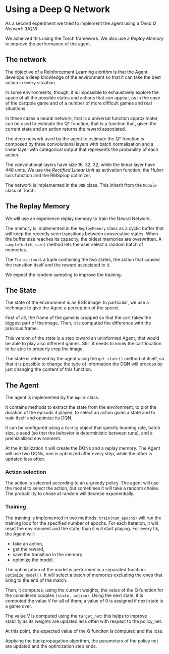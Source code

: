# Using a Deep Q Network

As a second experiment we tried to implement the agent using a *Deep Q Network (DQN)*.

We acheived this using the Torch framework. We also use a *Replay Memory* to improve the performance of the agent.

## The network

The objective of a Reinforcement Learning alorithm is that the Agent develops a deep knowledge of the environment so that it can take the best action in every situation.

In some environments, though, it is impossible to exhaustively explore the space of all the possible states and actions that can appear, as in the case of the cartpole game and of a number of more difficult games and real situations.

In these cases a neural network, that is a universal function approximator, can be used to estimate the Q* function, that is a function that, given the current state and an action returns the reward associated.

The deep network used by the agent to estimate the Q* function is composed by three convolutional layers with batch normalization and a linear layer with categorical output that represents the probability of each action.

The convolutional layers have size 16, 32, 32, while the linear layer have 448 units. We use the *Rectified Linear Unit* as activation function, the *Huber* loss function and the RMSprop optimizer.

The network is implemented in the `DQN` class. This inherit from the `Module` class of Torch.

## The Replay Memory

We will use an experience replay memory to train the Neural Network. 

The memory is implemented in the `ReplayMemory` class as a cyclic buffer that will keep the recently seen transitions between consecutive states. When the buffer size reaches its capacity, the oldest memories are overwritten. A `sample(batch_size)` method lets the user select a random batch of memories.

The `Transition` is a tuple containing the two states, the action that caused the transition itself and the reward associated to it.

We expect the random sampling to improve the training.

## The State
The state of the environment is an RGB image. In particular, we use a technique to give the Agent a perception of the speed.

First of all, the frame of the game is cropped so that the cart takes the biggest part of the image. Then, it is computed the difference with the previous frame.

This version of the state is a step toward an uninformed Agent, that would be able to play also different games. Still, it needs to know the cart location to be able to properly crop the image.

The state is retrieved by the agent using the `get_state()` method of itself, so that it is possible to change the type of information the DQN will process by just changing the content of this function.

## The Agent
The agent is implemented by the `Agent` class.

It contains methods to extract the state from the environment, to plot the duration of the episods it played, to select an action given a state and to train itself and optimize its DQN.

It can be configured using a `Config` object that specify learning rate, batch size, a seed (so that the behavior is deterministic between runs), and a preinizialized environment.

At the initialization it will create the DQNs and a replay memory. The Agent will use two DQNs, one is optimized after every step, while the other is updated less often.

### Action selection
The action is selecred according to an ϵ-greedy policy. The agent will use the model to select the action, but sometimes it will take a random choise. The probability to chose at random will decrese exponentially.

### Training
The training is implemented in two methods: `train(num_epochs)` will run the training loop for the specified number of epochs. For each iteration, it will reset the environment and the state; than it will start playing. For every tik, the Agent will:
* take an action, 
* get the reward, 
* save the transition in the memory
* optimize the model.

The optimization of the model is performed in a separated function: `optimize_model()`. It will select a batch of memories excluding the ones that bring to the end of the match.

Then, it computes, using the current weights, the value of the Q function for the considered couples `(state, action)`. Using the next state, it is computed the value V for all of them; a value of 0 is assigned if next state is a game over.

The value V is computed using the `target_net`: this helps to improve stability as its weights are updated less often with respect to the policy_net.

At this point, the expected value of the Q funciton is computed and the loss.

Applying the backpropagation algorithm, the parameters of the policy net are updated and the optimization step ends.
